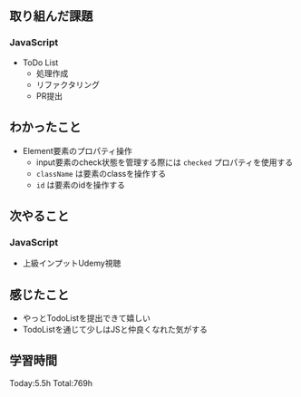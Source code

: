 ## 取り組んだ課題
### JavaScript
- ToDo List
  - 処理作成
  - リファクタリング
  - PR提出
## わかったこと
- Element要素のプロパティ操作
  - input要素のcheck状態を管理する際には `checked` プロパティを使用する
  - `className` は要素のclassを操作する
  - `id` は要素のidを操作する
## 次やること
### JavaScript
- 上級インプットUdemy視聴
## 感じたこと
- やっとTodoListを提出できて嬉しい
- TodoListを通じて少しはJSと仲良くなれた気がする
## 学習時間
Today:5.5h Total:769h
